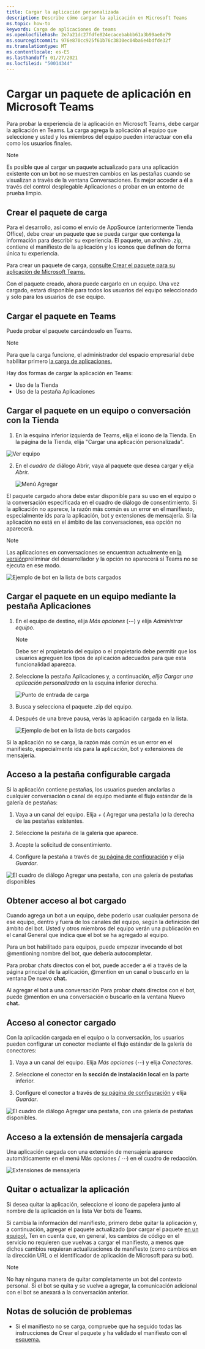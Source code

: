 ```yaml
---
title: Cargar la aplicación personalizada
description: Describe cómo cargar la aplicación en Microsoft Teams
ms.topic: how-to
keywords: Carga de aplicaciones de teams
ms.openlocfilehash: 2e7a21dc27fdfe824ecacebabbb61a3b99ae8e79
ms.sourcegitcommit: 976e870cc925f61b76c3830ec04ba6e4bdfde32f
ms.translationtype: MT
ms.contentlocale: es-ES
ms.lasthandoff: 01/27/2021
ms.locfileid: "50014344"
---
```

# <a name="upload-an-app-package-to-microsoft-teams"></a>Cargar un paquete de aplicación en Microsoft Teams

Para probar la experiencia de la aplicación en Microsoft Teams, debe cargar la aplicación en Teams. La carga agrega la aplicación al equipo que seleccione y usted y los miembros del equipo pueden interactuar con ella como los usuarios finales.

> [!NOTE]
> Es posible que al cargar un paquete actualizado para una aplicación existente con un bot no se muestren cambios en las pestañas cuando se visualizan a través de la ventana Conversaciones. Es mejor acceder a él a través del control desplegable Aplicaciones o probar en un entorno de prueba limpio.

## <a name="create-your-upload-package"></a>Crear el paquete de carga

Para el desarrollo, así como el envío de AppSource (anteriormente Tienda Office), debe crear un paquete que se pueda cargar que contenga la información para describir su experiencia. El paquete, un archivo .zip, contiene el manifiesto de la aplicación y los iconos que definen de forma única tu experiencia.

Para crear un paquete de carga, [consulte Crear el paquete para su aplicación de Microsoft Teams.](../build-and-test/apps-package.md)

Con el paquete creado, ahora puede cargarlo en un equipo. Una vez cargado, estará disponible para todos los usuarios del equipo seleccionado y solo para los usuarios de ese equipo.

## <a name="load-your-package-into-teams"></a>Cargar el paquete en Teams

Puede probar el paquete carcándoselo en Teams.

> [!NOTE]
> Para que la carga funcione, el administrador del espacio empresarial debe habilitar primero [la carga de aplicaciones.](/microsoftteams/admin-settings)

Hay dos formas de cargar la aplicación en Teams:

* Uso de la Tienda
* Uso de la pestaña Aplicaciones

## <a name="upload-your-package-into-a-team-or-conversation-using-the-store"></a>Cargar el paquete en un equipo o conversación con la Tienda

1. En la esquina inferior izquierda de Teams, elija el icono de la Tienda. En la página de la Tienda, elija "Cargar una aplicación personalizada".

  ![Ver equipo](../../assets/images/store-upload-a-custom-app2.png)

2. En el *cuadro de* diálogo Abrir, vaya al paquete que desea cargar y elija *Abrir.*

   ![Menú Agregar](../../assets/images/NewappAddmenudropdown.png)

El paquete cargado ahora debe estar disponible para su uso en el equipo o la conversación especificada en el cuadro de diálogo de consentimiento. Si la aplicación no aparece, la razón más común es un error en el manifiesto, especialmente ids para la aplicación, bot y extensiones de mensajería. Si la aplicación no está en el ámbito de las conversaciones, esa opción no aparecerá.

>[!NOTE]
> Las aplicaciones en conversaciones se encuentran actualmente en [la versión](../../resources/dev-preview/developer-preview-intro.md)preliminar del desarrollador y la opción no aparecerá si Teams no se ejecuta en ese modo.

![Ejemplo de bot en la lista de bots cargados](../../assets/images/botinlist.jpg)

## <a name="upload-your-package-into-a-team-using-the-apps-tab"></a>Cargar el paquete en un equipo mediante la pestaña Aplicaciones

1. En el equipo de destino, elija *Más opciones* (**&#8943;**) y elija *Administrar equipo*.

   > [!NOTE]
   > Debe ser el propietario del equipo o el propietario debe permitir que los usuarios agreguen los tipos de aplicación adecuados para que esta funcionalidad aparezca.

2. Seleccione la pestaña Aplicaciones y, a continuación, *elija Cargar una aplicación personalizada* en la esquina inferior derecha.

   ![Punto de entrada de carga](../../assets/images/UploadACustomApp.png)

3. Busca y selecciona el paquete .zip del equipo.

4. Después de una breve pausa, verás la aplicación cargada en la lista.

   ![Ejemplo de bot en la lista de bots cargados](../../assets/images/botinlist.jpg)

Si la aplicación no se carga, la razón más común es un error en el manifiesto, especialmente ids para la aplicación, bot y extensiones de mensajería.

## <a name="accessing-your-uploaded-configurable-tab"></a>Acceso a la pestaña configurable cargada

Si la aplicación contiene pestañas, los usuarios pueden anclarlas a cualquier conversación o canal de equipo mediante el flujo estándar de la galería de pestañas:

1. Vaya a un canal del equipo. Elija *+* ( Agregar una pestaña )*a* la derecha de las pestañas existentes.

2. Seleccione la pestaña de la galería que aparece.

3. Acepte la solicitud de consentimiento.

4. Configure la pestaña a través de [su página de configuración](../../tabs/how-to/create-tab-pages/configuration-page.md) y elija *Guardar*.

  ![El cuadro de diálogo Agregar una pestaña, con una galería de pestañas disponibles](../../assets/images/tab_gallery.png)

## <a name="accessing-your-uploaded-bot"></a>Obtener acceso al bot cargado

Cuando agrega un bot a un equipo, debe poderlo usar cualquier persona de ese equipo, dentro y fuera de los canales del equipo, según la definición del ámbito del bot. Usted y otros miembros del equipo verán una publicación en el canal General que indica que el bot se ha agregado al equipo.

Para un bot habilitado para equipos, puede empezar invocando el bot @mentioning nombre del bot, que debería autocompletar.

Para probar chats directos con el bot, puede acceder a él a través de la página principal de la aplicación, @mention en un canal o buscarlo en la ventana De nuevo **chat.**

Al agregar el bot a una conversación Para probar chats directos con el bot, puede @mention en una conversación o buscarlo en la ventana Nuevo **chat.**

## <a name="accessing-your-uploaded-connector"></a>Acceso al conector cargado

Con la aplicación cargada en el equipo o la conversación, los usuarios pueden configurar un conector mediante el flujo estándar de la galería de conectores:

1. Vaya a un canal del equipo. Elija *Más opciones* (*&#8943;*) y elija *Conectores*.

2. Seleccione el conector en la **sección de instalación local** en la parte inferior.

3. Configure el conector a través de [su página de configuración](../../webhooks-and-connectors/how-to/connectors-creating.md) y elija *Guardar*.

  ![El cuadro de diálogo Agregar una pestaña, con una galería de pestañas disponibles.](../../assets/images/connector_gallery.png)

## <a name="accessing-your-uploaded-messaging-extension"></a>Acceso a la extensión de mensajería cargada

Una aplicación cargada con una extensión de mensajería aparece automáticamente en el menú Más opciones *(* *&#8943;*) en el cuadro de redacción.

![Extensiones de mensajería](../../assets/images/compose-extensions/cesampleapp.png)

## <a name="removing-or-updating-your-app"></a>Quitar o actualizar la aplicación

Si desea quitar la aplicación, seleccione el icono de papelera junto al nombre de la aplicación en la lista Ver bots de Teams.

Si cambia la información del manifiesto, primero debe quitar la aplicación y, a continuación, agregar el paquete actualizado (por cargar el paquete [en un equipo).](#load-your-package-into-teams) Ten en cuenta que, en general, los cambios de código en el servicio no requieren que vuelvas a cargar el manifiesto, a menos que dichos cambios requieran actualizaciones de manifiesto (como cambios en la dirección URL o el identificador de aplicación de Microsoft para su bot).

> [!NOTE]
> No hay ninguna manera de quitar completamente un bot del contexto personal. Si el bot se quita y se vuelve a agregar, la comunicación adicional con el bot se anexará a la conversación anterior.

## <a name="troubleshooting-notes"></a>Notas de solución de problemas

* Si el manifiesto no se carga, compruebe que ha [](../../concepts/build-and-test/apps-package.md) seguido todas las instrucciones de Crear el paquete y ha validado el manifiesto con el [esquema.](../../resources/schema/manifest-schema.md)
